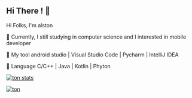 ## Hi There !  :wave:

Hi Folks, I'm alston
 
:beginner: Currently, I still studying in computer science and I interested in mobile developer

:wrench: My tool android studio | Visual Studio Code | Pycharm | IntelliJ IDEA

:book: Language C/C++ | Java | Kotlin | Phyton

[![ton stats](https://github-readme-stats.vercel.app/api?username=AlstonArgodi)](https://github.com/anuraghazra/github-readme-stats)


[![ton](https://activity-graph.herokuapp.com/graph?username=AlstonArgodi&theme=github)](https://github.com/ashutosh00710/github-readme-activity-graph)



